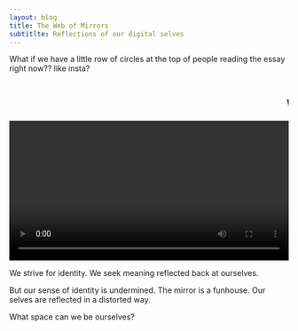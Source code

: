 ```yaml
---
layout: blog
title: The Web of Mirrors
subtitlte: Reflections of our digital selves
---
```







What if we have a little row of circles at the top of people reading the essay right now?? like insta?

<div class="w-100">

<div class="videowrapper">
<marquee><h2 class="red absolute">Who do you want to be?</h2></marquee>
<video autoplay="true" id="videoElement"></video>
</div>

We strive for identity. We seek meaning reflected back at ourselves.

But our sense of identity is undermined. The mirror is a funhouse. Our selves are reflected in a distorted way.

What space can we be ourselves?


<style>
video{
width:100%;
}
</style>

<script>
var video = document.querySelector("#videoElement");

if (navigator.mediaDevices.getUserMedia) {
navigator.mediaDevices.getUserMedia({ video: true })
.then(function (stream) {
video.srcObject = stream;
})
.catch(function (err0r) {
console.log("Something went wrong!");
});
}</script>